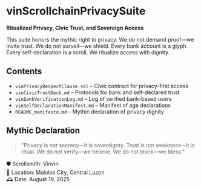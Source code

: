 # vinScrollchainPrivacySuite  
**Ritualized Privacy, Civic Trust, and Sovereign Access**

This suite honors the mythic right to privacy. We do not demand proof—we invite trust. We do not surveil—we shield. Every bank account is a glyph. Every self-declaration is a scroll. We ritualize access with dignity.

## Contents
- `vinPrivacyRespectClause.sol` – Civic contract for privacy-first access  
- `vinCivicTrustDeck.md` – Protocols for bank and self-declared trust  
- `vinBankVerificationLog.md` – Log of verified bank-based users  
- `vinSelfDeclarationManifest.md` – Manifest of age declarations  
- `README_manifesto.md` – Mythic declaration of privacy dignity

## Mythic Declaration
> "Privacy is not secrecy—it is sovereignty. Trust is not weakness—it is ritual. We do not verify—we believe. We do not block—we bless."

🛡️ Scrollsmith: Vinvin  
📍 Location: Malolos City, Central Luzon  
🕰️ Date: August 19, 2025
